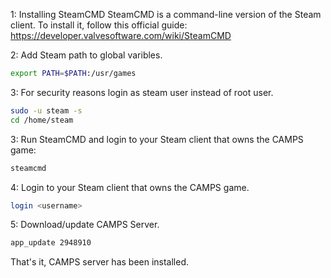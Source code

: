 1: Installing SteamCMD
SteamCMD is a command-line version of the Steam client. To install it, follow this official guide: https://developer.valvesoftware.com/wiki/SteamCMD

2: Add Steam path to global varibles.
```bash
export PATH=$PATH:/usr/games
```
3: For security reasons login as steam user instead of root user.
```bash
sudo -u steam -s
cd /home/steam
```
3: Run SteamCMD and login to your Steam client that owns the CAMPS game:
```bash
steamcmd
```
4: Login to your Steam client that owns the CAMPS game.
```bash
login <username>
```
5: Download/update CAMPS Server.
```bash
app_update 2948910
```

That's it, CAMPS server has been installed.
